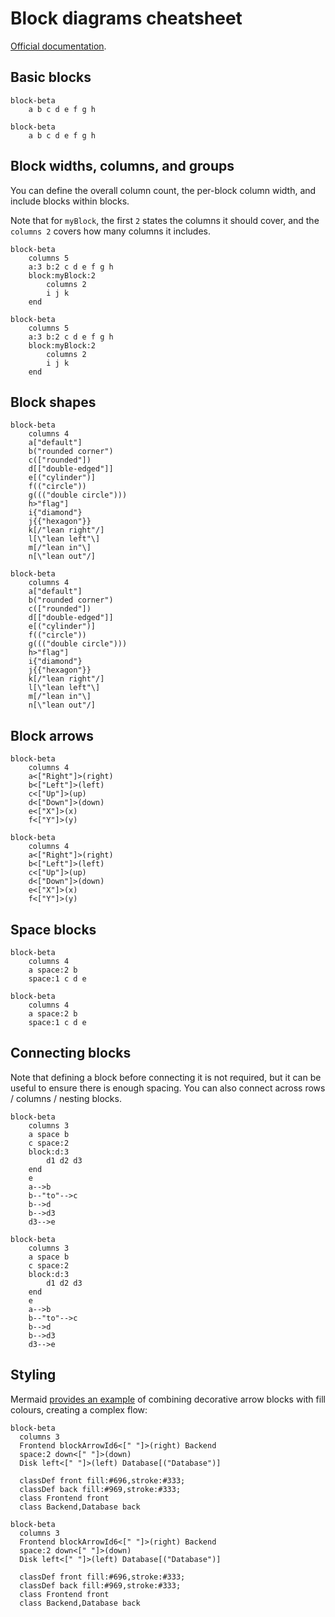 # Block diagrams cheatsheet

[Official documentation](https://mermaid.js.org/syntax/block.html).

## Basic blocks

```mermaid
block-beta
    a b c d e f g h
```

```
block-beta
    a b c d e f g h
```

## Block widths, columns, and groups

You can define the overall column count, the per-block column width, and include blocks within blocks.

Note that for `myBlock`, the first `2` states the columns it should cover, and the `columns 2` covers how many columns it includes.

```mermaid
block-beta
    columns 5
    a:3 b:2 c d e f g h
    block:myBlock:2
        columns 2
        i j k
    end
```

```
block-beta
    columns 5
    a:3 b:2 c d e f g h
    block:myBlock:2
        columns 2
        i j k
    end
```

## Block shapes

```mermaid
block-beta
    columns 4
    a["default"]
    b("rounded corner")
    c(["rounded"])
    d[["double-edged"]]
    e[("cylinder")]
    f(("circle"))
    g((("double circle")))
    h>"flag"]
    i{"diamond"}
    j{{"hexagon"}}
    k[/"lean right"/]
    l[\"lean left"\]
    m[/"lean in"\]
    n[\"lean out"/]
```

```
block-beta
    columns 4
    a["default"]
    b("rounded corner")
    c(["rounded"])
    d[["double-edged"]]
    e[("cylinder")]
    f(("circle"))
    g((("double circle")))
    h>"flag"]
    i{"diamond"}
    j{{"hexagon"}}
    k[/"lean right"/]
    l[\"lean left"\]
    m[/"lean in"\]
    n[\"lean out"/]
```

## Block arrows

```mermaid
block-beta
    columns 4
    a<["Right"]>(right)
    b<["Left"]>(left)
    c<["Up"]>(up)
    d<["Down"]>(down)
    e<["X"]>(x)
    f<["Y"]>(y)
```

```
block-beta
    columns 4
    a<["Right"]>(right)
    b<["Left"]>(left)
    c<["Up"]>(up)
    d<["Down"]>(down)
    e<["X"]>(x)
    f<["Y"]>(y)
```

## Space blocks

```mermaid
block-beta
    columns 4
    a space:2 b
    space:1 c d e
```

```
block-beta
    columns 4
    a space:2 b
    space:1 c d e
```

## Connecting blocks

Note that defining a block before connecting it is not required, but it can be useful to ensure there is enough spacing. You can also connect across rows / columns / nesting blocks.

```mermaid
block-beta
    columns 3
    a space b
    c space:2
    block:d:3
        d1 d2 d3
    end
    e
    a-->b
    b--"to"-->c
    b-->d
    b-->d3
    d3-->e
```

```
block-beta
    columns 3
    a space b
    c space:2
    block:d:3
        d1 d2 d3
    end
    e
    a-->b
    b--"to"-->c
    b-->d
    b-->d3
    d3-->e
```

## Styling

Mermaid [provides an example](https://mermaid.js.org/syntax/block.html#example-system-architecture) of combining decorative arrow blocks with fill colours, creating a complex flow:

```mermaid
block-beta
  columns 3
  Frontend blockArrowId6<[" "]>(right) Backend
  space:2 down<[" "]>(down)
  Disk left<[" "]>(left) Database[("Database")]

  classDef front fill:#696,stroke:#333;
  classDef back fill:#969,stroke:#333;
  class Frontend front
  class Backend,Database back
```

```
block-beta
  columns 3
  Frontend blockArrowId6<[" "]>(right) Backend
  space:2 down<[" "]>(down)
  Disk left<[" "]>(left) Database[("Database")]

  classDef front fill:#696,stroke:#333;
  classDef back fill:#969,stroke:#333;
  class Frontend front
  class Backend,Database back
```
